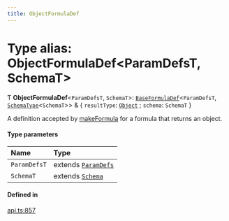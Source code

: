 ```yaml
---
title: ObjectFormulaDef
---
```

# Type alias: ObjectFormulaDef<ParamDefsT, SchemaT\>

Ƭ **ObjectFormulaDef**<`ParamDefsT`, `SchemaT`\>: [`BaseFormulaDef`](../interfaces/BaseFormulaDef.md)<`ParamDefsT`, [`SchemaType`](SchemaType.md)<`SchemaT`\>\> & { `resultType`: [`Object`](../enums/ValueType.md#object) ; `schema`: `SchemaT`  }

A definition accepted by [makeFormula](../functions/makeFormula.md) for a formula that returns an object.

#### Type parameters

| Name | Type |
| :------ | :------ |
| `ParamDefsT` | extends [`ParamDefs`](ParamDefs.md) |
| `SchemaT` | extends [`Schema`](Schema.md) |

#### Defined in

[api.ts:857](https://github.com/coda/packs-sdk/blob/main/api.ts#L857)
